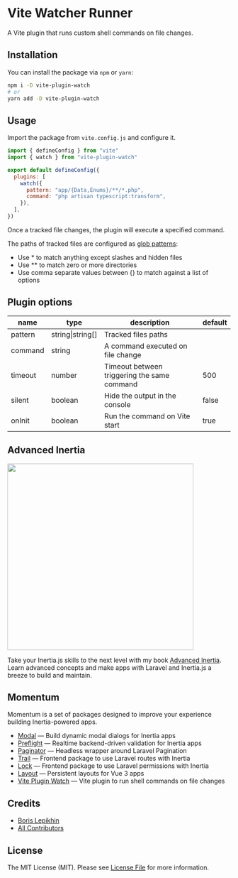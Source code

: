 # Vite Watcher Runner

A Vite plugin that runs custom shell commands on file changes.

## Installation

You can install the package via `npm` or `yarn`:

```bash
npm i -D vite-plugin-watch
# or
yarn add -D vite-plugin-watch
```

## Usage

Import the package from `vite.config.js` and configure it.

```js
import { defineConfig } from "vite"
import { watch } from "vite-plugin-watch"

export default defineConfig({
  plugins: [ 
    watch({
      pattern: "app/{Data,Enums}/**/*.php",
      command: "php artisan typescript:transform",
    }),
  ],
})
```

Once a tracked file changes, the plugin will execute a specified command.

The paths of tracked files are configured as [glob patterns](<https://en.wikipedia.org/wiki/Glob_(programming)>):

- Use \* to match anything except slashes and hidden files
- Use \*\* to match zero or more directories
- Use comma separate values between {} to match against a list of options

## Plugin options

| name    | type             | description                                 | default |
| ------- | ---------------- | ------------------------------------------- | ------- |
| pattern | string\|string[] | Tracked files paths                         |         |
| command | string           | A command executed on file change           |         |
| timeout | number           | Timeout between triggering the same command | 500     |
| silent  | boolean          | Hide the output in the console              | false   |
| onInit  | boolean          | Run the command on Vite start               | true    |

## Advanced Inertia

[<img src="https://advanced-inertia.com/og.png" width="420px" />](https://advanced-inertia.com)

Take your Inertia.js skills to the next level with my book [Advanced Inertia](https://advanced-inertia.com/).
Learn advanced concepts and make apps with Laravel and Inertia.js a breeze to build and maintain.

## Momentum

Momentum is a set of packages designed to improve your experience building Inertia-powered apps.

- [Modal](https://github.com/lepikhinb/momentum-modal) — Build dynamic modal dialogs for Inertia apps
- [Preflight](https://github.com/lepikhinb/momentum-preflight) — Realtime backend-driven validation for Inertia apps
- [Paginator](https://github.com/lepikhinb/momentum-paginator) — Headless wrapper around Laravel Pagination
- [Trail](https://github.com/lepikhinb/momentum-trail) — Frontend package to use Laravel routes with Inertia
- [Lock](https://github.com/lepikhinb/momentum-lock) — Frontend package to use Laravel permissions with Inertia
- [Layout](https://github.com/lepikhinb/momentum-layout) — Persistent layouts for Vue 3 apps
- [Vite Plugin Watch](https://github.com/lepikhinb/vite-plugin-watch) — Vite plugin to run shell commands on file changes

## Credits

- [Boris Lepikhin](https://twitter.com/lepikhinb)
- [All Contributors](../../contributors)

## License

The MIT License (MIT). Please see [License File](LICENSE.md) for more information.
